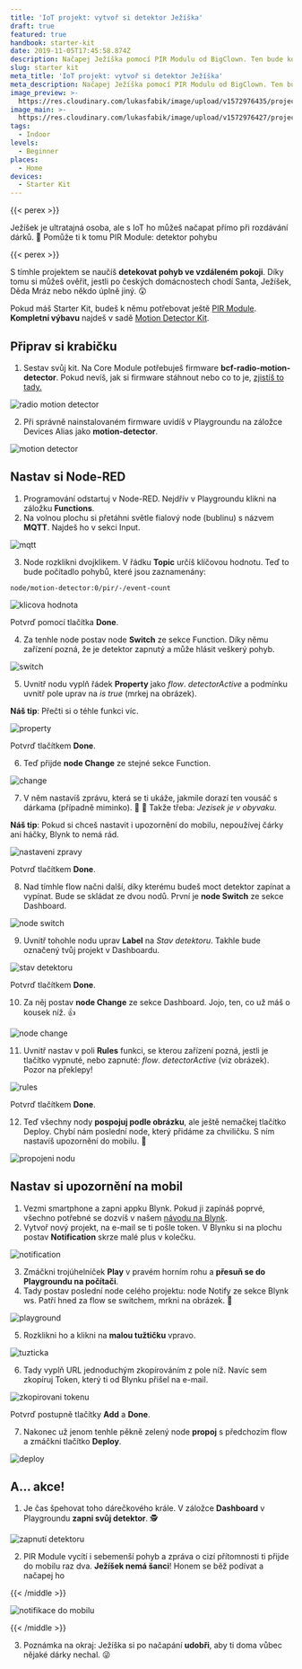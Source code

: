 ```yaml
---
title: 'IoT projekt: vytvoř si detektor Ježíška'
draft: true
featured: true
handbook: starter-kit
date: 2019-11-05T17:45:58.874Z
description: Načapej Ježíška pomocí PIR Modulu od BigClown. Ten bude koukat!
slug: starter kit
meta_title: 'IoT projekt: vytvoř si detektor Ježíška'
meta_description: Načapej Ježíška pomocí PIR Modulu od BigClown. Ten bude koukat!
image_preview: >-
  https://res.cloudinary.com/lukasfabik/image/upload/v1572976435/projects/detektor-jeziska/image15.png
image_main: >-
  https://res.cloudinary.com/lukasfabik/image/upload/v1572976427/projects/detektor-jeziska/image12.png
tags:
  - Indoor
levels:
  - Beginner
places:
  - Home
devices:
  - Starter Kit
---
```

{{< perex >}}

Ježíšek je ultratajná osoba, ale s IoT ho můžeš načapat přímo při rozdávání dárků. 🎄 Pomůže ti k tomu PIR Module: detektor pohybu

{{< perex >}}

S tímhle projektem se naučíš **detekovat pohyb ve vzdáleném pokoji**. Díky tomu si můžeš ověřit, jestli po českých domácnostech chodí Santa, Ježíšek, Děda Mráz nebo někdo úplně jiný. 😲

Pokud máš Starter Kit, budeš k němu potřebovat ještě [PIR Module](https://obchod.bigclown.cz/pir-module/). **Kompletní výbavu** najdeš v sadě [Motion Detector Kit](https://obchod.bigclown.cz/pir-module/).

## Připrav si krabičku

1. Sestav svůj kit. Na Core Module potřebuješ firmware **bcf-radio-motion-detector**. Pokud nevíš, jak si firmware stáhnout nebo co to je, [zjistíš to tady.](https://www.bigclown.com/cs/academy/jak-nahrat-firmware/) 

![radio motion detector](https://res.cloudinary.com/lukasfabik/image/upload/v1572976427/projects/detektor-jeziska/image12.png)

2. Při správně nainstalovaném firmware uvidíš v Playgroundu na záložce Devices Alias jako **motion-detector**.

![motion detector](https://res.cloudinary.com/lukasfabik/image/upload/v1572976419/projects/detektor-jeziska/image10.png)

## Nastav si Node-RED

1. Programování odstartuj v Node-RED. Nejdřív v Playgroundu klikni na záložku **Functions**.
2. Na volnou plochu si přetáhni světle fialový node (bublinu) s názvem **MQTT**. Najdeš ho v sekci Input.

![mqtt](https://res.cloudinary.com/lukasfabik/image/upload/v1572976412/projects/detektor-jeziska/image6.png)

3. Node rozklikni dvojklikem. V řádku **Topic** určíš klíčovou hodnotu. Teď to bude počítadlo pohybů, které jsou zaznamenány: 


```
node/motion-detector:0/pir/-/event-count
```

![klicova hodnota](https://res.cloudinary.com/lukasfabik/image/upload/v1572976432/projects/detektor-jeziska/image17.png)

Potvrď pomocí tlačítka **Done**.

4. Za tenhle node postav node **Switch** ze sekce Function. Díky němu zařízení pozná, že je detektor zapnutý a může hlásit veškerý pohyb.

![switch](https://res.cloudinary.com/lukasfabik/image/upload/v1572976423/projects/detektor-jeziska/image9.png)

5. Uvnitř nodu vyplň řádek **Property** jako _flow_. _detectorActive_ a podmínku uvnitř pole uprav na _is true_ (mrkej na obrázek).

**Náš tip**: Přečti si o téhle funkci víc. 

![property](https://res.cloudinary.com/lukasfabik/image/upload/v1572976425/projects/detektor-jeziska/image11.png)

Potvrď tlačítkem **Done**. 

6. Teď přijde **node Change** ze stejné sekce Function.

![change](https://res.cloudinary.com/lukasfabik/image/upload/v1572976442/projects/detektor-jeziska/image19.png)

7. V něm nastavíš zprávu, která se ti ukáže, jakmile dorazí ten vousáč s dárkama (případně miminko). 🎅 👼 Takže třeba: _Jezisek je v obyvaku_.

**Náš tip**: Pokud si chceš nastavit i upozornění do mobilu, nepoužívej čárky ani háčky, Blynk to nemá rád. 

![nastaveni zpravy](https://res.cloudinary.com/lukasfabik/image/upload/v1572976434/projects/detektor-jeziska/image14.png)

Potvrď tlačítkem **Done**.

8. Nad tímhle flow načni další, díky kterému budeš moct detektor zapínat a vypínat. Bude se skládat ze dvou nodů. První je **node Switch** ze sekce Dashboard. 

![node switch](https://res.cloudinary.com/lukasfabik/image/upload/v1572976410/projects/detektor-jeziska/image2.png)

9. Uvnitř tohohle nodu uprav **Label** na _Stav detektoru_. Takhle bude označený tvůj projekt v Dashboardu.

![stav detektoru](https://res.cloudinary.com/lukasfabik/image/upload/v1572976416/projects/detektor-jeziska/image3.png)

Potvrď tlačítkem **Done**. 

10. Za něj postav **node Change** ze sekce Dashboard. Jojo, ten, co už máš o kousek níž. 👍

![node change](https://res.cloudinary.com/lukasfabik/image/upload/v1572976415/projects/detektor-jeziska/image1.png)

11. Uvnitř nastav v poli **Rules** funkci, se kterou zařízení pozná, jestli je tlačítko vypnuté, nebo zapnuté: _flow_. _detectorActive_ (viz obrázek). Pozor na překlepy!

![rules](https://res.cloudinary.com/lukasfabik/image/upload/v1572976434/projects/detektor-jeziska/image14.png)

Potvrď tlačítkem **Done**. 

12. Teď všechny nody **pospojuj podle obrázku**, ale ještě nemačkej tlačítko Deploy. Chybí nám poslední node, který přidáme za chviličku. S ním nastavíš upozornění do mobilu. 🤳

![propojeni nodu](https://res.cloudinary.com/lukasfabik/image/upload/v1572976430/projects/detektor-jeziska/image13.png)

## Nastav si upozornění na mobil

1. Vezmi smartphone a zapni appku Blynk. Pokud ji zapínáš poprvé, všechno potřebné se dozvíš v našem [návodu na Blynk](https://www.bigclown.com/cs/academy/jak-pripojit-blynk/).
2. Vytvoř nový projekt, na e-mail se ti pošle token. V Blynku si na plochu postav **Notification** skrze malé plus v kolečku.

![notification](https://res.cloudinary.com/lukasfabik/image/upload/v1572976412/projects/detektor-jeziska/image7.png)

3. Zmáčkni trojúhelníček **Play** v pravém horním rohu a **přesuň se do Playgroundu na počítači**.
4. Tady postav poslední node celého projektu: node Notify ze sekce Blynk ws. Patří hned za flow se switchem, mrkni na obrázek. 👀

![playground](https://res.cloudinary.com/lukasfabik/image/upload/v1572976443/projects/detektor-jeziska/image21.png)

5. Rozklikni ho a klikni na **malou tužtičku** vpravo.

![tuzticka](https://res.cloudinary.com/lukasfabik/image/upload/v1572976442/projects/detektor-jeziska/image20.png)

6. Tady vyplň URL jednoduchým zkopírováním z pole níž. Navíc sem zkopíruj Token, který ti od Blynku přišel na e-mail. 

![zkopirovani tokenu](https://res.cloudinary.com/lukasfabik/image/upload/v1572976430/projects/detektor-jeziska/image8.png)

Potvrď postupně tlačítky **Add** a **Done**.

7. Nakonec už jenom tenhle pěkně zelený node **propoj** s předchozím flow a zmáčkni tlačítko **Deploy**. 

![deploy](https://res.cloudinary.com/lukasfabik/image/upload/v1572976425/projects/detektor-jeziska/image4.png)

## A... akce!

1. Je čas špehovat toho dárečkového krále. V záložce **Dashboard** v Playgroundu **zapni svůj detektor**. 🕵️

![zapnutí detektoru](https://res.cloudinary.com/lukasfabik/image/upload/v1572976428/projects/detektor-jeziska/image16.png)

2. PIR Module vycítí i sebemenší pohyb a zpráva o cizí přítomnosti ti přijde do mobilu raz dva. **Ježíšek nemá šanci**! Honem se běž podívat a načapej ho

{{< /middle >}}

![notifikace do mobilu](https://res.cloudinary.com/lukasfabik/image/upload/v1572976411/projects/detektor-jeziska/image5.png)

{{< /middle >}}

3. Poznámka na okraj: Ježíška si po načapání **udobři**, aby ti doma vůbec nějaké dárky nechal. 😜
